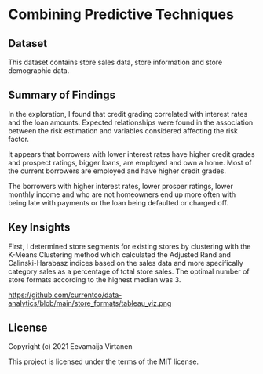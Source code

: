 # Combining Predictive Techniques

## Dataset

This dataset contains store sales data, store information and store demographic data.

## Summary of Findings

In the exploration, I found that credit grading correlated with interest rates and the loan amounts. Expected relationships were found in the association between the risk estimation and variables considered affecting the risk factor.

It appears that borrowers with lower interest rates have higher credit grades and prospect ratings, bigger loans, are employed and own a home. Most of the current borrowers are employed and have higher credit grades.

The borrowers with higher interest rates, lower prosper ratings, lower monthly income and who are not homeowners end up more often with being late with payments or the loan being defaulted or charged off.

## Key Insights

First, I determined store segments for existing stores by clustering with the K-Means Clustering method which calculated the Adjusted Rand and Calinski-Harabasz indices based on the sales data and more specifically category sales as a percentage of total store sales. The optimal number of store formats according to the highest median was 3.

https://github.com/currentco/data-analytics/blob/main/store_formats/tableau_viz.png



## License

Copyright (c) 2021 Eevamaija Virtanen

This project is licensed under the terms of the MIT license.
